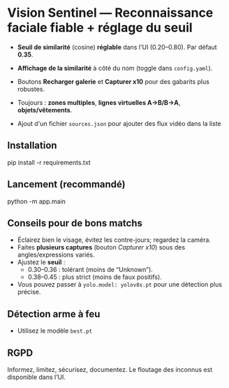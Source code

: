 # Vision Sentinel — Reconnaissance faciale fiable + réglage du seuil
- **Seuil de similarité** (cosine) **réglable** dans l'UI (0.20–0.80). Par défaut **0.35**.
- **Affichage de la similarité** à côté du nom (toggle dans `config.yaml`).
- Boutons **Recharger galerie** et **Capturer x10** pour des gabarits plus robustes.
- Toujours : **zones multiples**, **lignes virtuelles A→B/B→A**, **objets/vêtements**.

- Ajout d'un fichier `sources.json` pour ajouter des flux vidéo dans la liste

## Installation
pip install -r requirements.txt

## Lancement (recommandé)
python -m app.main

## Conseils pour de bons matchs
- Éclairez bien le visage, évitez les contre-jours; regardez la caméra.
- Faites **plusieurs captures** (bouton *Capturer x10*) sous des angles/expressions variés.
- Ajustez le **seuil** :
  - 0.30–0.36 : tolérant (moins de “Unknown”).  
  - 0.38–0.45 : plus strict (moins de faux positifs).
- Vous pouvez passer à `yolo.model: yolov8s.pt` pour une détection plus précise.

## Détection arme à feu
- Utilisez le modèle `best.pt`

## RGPD
Informez, limitez, sécurisez, documentez. Le floutage des inconnus est disponible dans l’UI.
